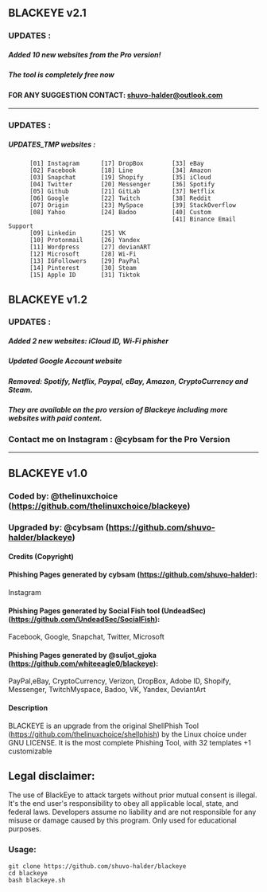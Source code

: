 ## BLACKEYE v2.1
### UPDATES :
##### Added 10 new websites from the Pro version!
##### The tool is completely free now
####  FOR ANY SUGGESTION CONTACT: shuvo-halder@outlook.com

-----------------------------------------------------------------------------------------------------------------------------
### UPDATES :
##### UPDATES_TMP websites :          

          [01] Instagram      [17] DropBox        [33] eBay               
          [02] Facebook       [18] Line           [34] Amazon         
          [03] Snapchat       [19] Shopify        [35] iCloud          
          [04] Twitter        [20] Messenger      [36] Spotify          
          [05] Github         [21] GitLab         [37] Netflix          
          [06] Google         [22] Twitch         [38] Reddit         
          [07] Origin         [23] MySpace        [39] StackOverflow         
          [08] Yahoo          [24] Badoo          [40] Custom      
                                                  [41] Binance Email Support     
          [09] Linkedin       [25] VK                      
          [10] Protonmail     [26] Yandex                  
          [11] Wordpress      [27] devianART               
          [12] Microsoft      [28] Wi-Fi                   
          [13] IGFollowers    [29] PayPal                  
          [14] Pinterest      [30] Steam                                
          [15] Apple ID       [31] Tiktok      
          

## BLACKEYE v1.2
### UPDATES :
##### Added 2 new websites: iCloud ID, Wi-Fi phisher
##### Updated Google Account website
##### Removed: Spotify, Netflix, Paypal, eBay, Amazon, CryptoCurrency and Steam.
##### They are available on the pro version of Blackeye including more websites with paid content.
###   Contact me on Instagram : @cybsam for the Pro Version

-----------------------------------------------------------------------------------------------------------------------------

## BLACKEYE v1.0
### Coded by: @thelinuxchoice (https://github.com/thelinuxchoice/blackeye)
### Upgraded by: @cybsam (https://github.com/shuvo-halder/blackeye)

#### Credits (Copyright)
#### Phishing Pages generated by cybsam (https://github.com/shuvo-halder):
Instagram
#### Phishing Pages generated by Social Fish tool (UndeadSec) (https://github.com/UndeadSec/SocialFish):
Facebook, Google, Snapchat, Twitter, Microsoft
#### Phishing Pages generated by @suljot_gjoka (https://github.com/whiteeagle0/blackeye):
PayPal,eBay, CryptoCurrency, Verizon, DropBox, Adobe ID, Shopify, Messenger, TwitchMyspace, Badoo, VK, Yandex, DeviantArt

#### Description
BLACKEYE is an upgrade from the original ShellPhish Tool (https://github.com/thelinuxchoice/shellphish) by the Linux choice under GNU LICENSE. It is the most complete Phishing Tool,  with 32 templates +1 customizable

## Legal disclaimer:
The use of BlackEye to attack targets without prior mutual consent is illegal. It's the end user's responsibility to obey all applicable local, state, and federal laws. Developers assume no liability and are not responsible for any misuse or damage caused by this program. Only used for educational purposes.


### Usage:
```
git clone https://github.com/shuvo-halder/blackeye
cd blackeye
bash blackeye.sh
```




